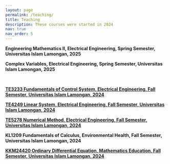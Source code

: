 ```yaml
---
layout: page
permalink: /teaching/
title: Teaching
description: These courses were started in 2024  
nav: true
nav_order: 5
---
```


**Engineering Mathematics II, Electrical Engineering, Spring Semester, Universitas Islam Lamongan, 2025**

**Complex Variables, Electrical Engineering, Spring Semester, Universitas Islam Lamongan, 2025**

<br>

**[TE3233 Fundamentals of Control System, Electrical Engineering, Fall Semester, Universitas Islam Lamongan, 2024](/teaching/te3233/)**

**[TE4249 Linear System, Electrical Engineering, Fall Semester, Universitas Islam Lamongan, 2024](/teaching/te4249/)**

**[TE5278 Numerical Method, Electrical Engineering, Fall Semester, Universitas Islam Lamongan, 2024](/teaching/te5278/)**

**KL1209 Fundamentals of Calculus, Environmental Health, Fall Semester, Universitas Islam Lamongan, 2024**

**[KKM24420 Ordinary Differential Equation, Mathematics Education, Fall Semester, Universitas Islam Lamongan, 2024](/teaching/kkm24420/)**



